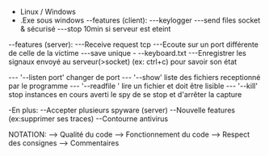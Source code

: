 - Linux / Windows
- .Exe sous windows
  --features (client):
  ---keylogger
  ---send files socket & sécurisé
  ---stop 10min si serveur est eteint

--features (server):
---Receive request tcp
---Ecoute sur un port différente de celle de la victime
---save unique <ip-victime>-
--keyboard.txt
---Enregistrer les signaux envoyé au serveur(>socket) (ex: ctrl+c) pour savoir son état
<!-- --- '--help' -->
--- '--listen port' changer de port
--- '--show' liste des fichiers receptionné par le programme
--- '--readfile <file>' lire un fichier et doit être lisible
--- '--kill' stop instances en cours averti le spy de se stop et d'arrêter la capture

-En plus:
--Accepter plusieurs spyware (server)
--Nouvelle features (ex:supprimer ses traces)
--Contourne antivirus

NOTATION:
--> Qualité du code
--> Fonctionnement du code
--> Respect des consignes
--> Commentaires
